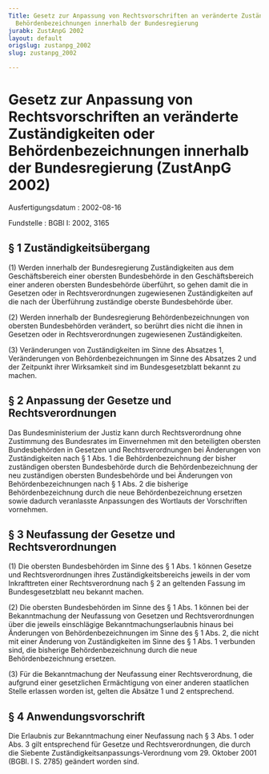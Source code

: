 ```yaml
---
Title: Gesetz zur Anpassung von Rechtsvorschriften an veränderte Zuständigkeiten oder
  Behördenbezeichnungen innerhalb der Bundesregierung
jurabk: ZustAnpG 2002
layout: default
origslug: zustanpg_2002
slug: zustanpg_2002

---
```


# Gesetz zur Anpassung von Rechtsvorschriften an veränderte Zuständigkeiten oder Behördenbezeichnungen innerhalb der Bundesregierung (ZustAnpG 2002)

Ausfertigungsdatum
:   2002-08-16

Fundstelle
:   BGBl I: 2002, 3165

## § 1 Zuständigkeitsübergang

(1) Werden innerhalb der Bundesregierung Zuständigkeiten aus dem
Geschäftsbereich einer obersten Bundesbehörde in den Geschäftsbereich
einer anderen obersten Bundesbehörde überführt, so gehen damit die in
Gesetzen oder in Rechtsverordnungen zugewiesenen Zuständigkeiten auf
die nach der Überführung zuständige oberste Bundesbehörde über.

(2) Werden innerhalb der Bundesregierung Behördenbezeichnungen von
obersten Bundesbehörden verändert, so berührt dies nicht die ihnen in
Gesetzen oder in Rechtsverordnungen zugewiesenen Zuständigkeiten.

(3) Veränderungen von Zuständigkeiten im Sinne des Absatzes 1,
Veränderungen von Behördenbezeichnungen im Sinne des Absatzes 2 und
der Zeitpunkt ihrer Wirksamkeit sind im Bundesgesetzblatt bekannt zu
machen.

## § 2 Anpassung der Gesetze und Rechtsverordnungen

Das Bundesministerium der Justiz kann durch Rechtsverordnung ohne
Zustimmung des Bundesrates im Einvernehmen mit den beteiligten
obersten Bundesbehörden in Gesetzen und Rechtsverordnungen bei
Änderungen von Zuständigkeiten nach § 1 Abs. 1 die Behördenbezeichnung
der bisher zuständigen obersten Bundesbehörde durch die
Behördenbezeichnung der neu zuständigen obersten Bundesbehörde und bei
Änderungen von Behördenbezeichnungen nach § 1 Abs. 2 die bisherige
Behördenbezeichnung durch die neue Behördenbezeichnung ersetzen sowie
dadurch veranlasste Anpassungen des Wortlauts der Vorschriften
vornehmen.

## § 3 Neufassung der Gesetze und Rechtsverordnungen

(1) Die obersten Bundesbehörden im Sinne des § 1 Abs. 1 können Gesetze
und Rechtsverordnungen ihres Zuständigkeitsbereichs jeweils in der vom
Inkrafttreten einer Rechtsverordnung nach § 2 an geltenden Fassung im
Bundesgesetzblatt neu bekannt machen.

(2) Die obersten Bundesbehörden im Sinne des § 1 Abs. 1 können bei der
Bekanntmachung der Neufassung von Gesetzen und Rechtsverordnungen über
die jeweils einschlägige Bekanntmachungserlaubnis hinaus bei
Änderungen von Behördenbezeichnungen im Sinne des § 1 Abs. 2, die
nicht mit einer Änderung von Zuständigkeiten im Sinne des § 1 Abs. 1
verbunden sind, die bisherige Behördenbezeichnung durch die neue
Behördenbezeichnung ersetzen.

(3) Für die Bekanntmachung der Neufassung einer Rechtsverordnung, die
aufgrund einer gesetzlichen Ermächtigung von einer anderen staatlichen
Stelle erlassen worden ist, gelten die Absätze 1 und 2 entsprechend.

## § 4 Anwendungsvorschrift

Die Erlaubnis zur Bekanntmachung einer Neufassung nach § 3 Abs. 1 oder
Abs. 3 gilt entsprechend für Gesetze und Rechtsverordnungen, die durch
die Siebente Zuständigkeitsanpassungs-Verordnung vom 29. Oktober 2001
(BGBl. I S. 2785) geändert worden sind.

